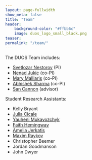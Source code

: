 ```yaml
---
layout: page-fullwidth
show_meta: false
title: "Team"
header:
    background-color: "#ffbb6c"
    image: duos_logo_small_black.png
teaser:
permalink: "/team/"
---
```


The DUOS Team includes:

- [Svetlozar Nestorov](http://www.luc.edu/quinlan/faculty/svetlozarnestorov.shtml) (PI) 
- [Nenad Jukic](http://www.luc.edu/quinlan/faculty/nenadjuki.shtml) (co-PI)
- [Mary Malliaris](http://www.luc.edu/quinlan/faculty/marymalliaris.shtml) (co-PI)
- [Abhishek Sharma](http://www.luc.edu/quinlan/faculty/abhisheksharma.shtml) (co-PI)
- [San Cannon](https://www.kansascityfed.org/people/sandracannon) (advisor)

Student Research Assistants:

- Kelly Bryant
- [Julia Cicale](https://github.com/jcicale)
- [Yauheni Mukavozchyk](https://github.com/ymukavozchyk)
- [Faith Hemingway](https://www.linkedin.com/in/faithhemingway/)
- [Amelia Jerkatis](https://www.linkedin.com/in/ameliajerkatis/)
- [Maxim Raykov](https://www.linkedin.com/in/maxim-b-raykov/)
- Christopher Beemer
- Jordan Goodmanson
- John Dwyer
